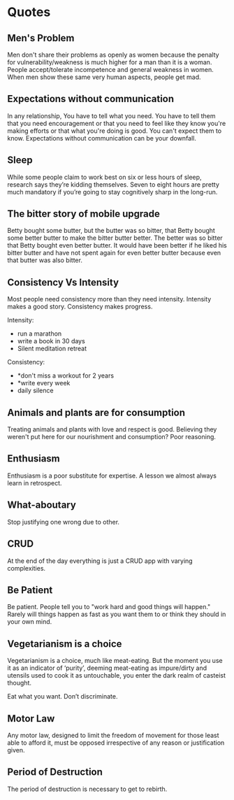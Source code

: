 
# Quotes

## Men's Problem
Men don't share their problems as openly as women because the penalty for vulnerability/weakness is much higher for a man than it is a woman. People accept/tolerate incompetence and general weakness in women. When men show these same very human aspects, people get mad.

## Expectations without communication
In any relationship, You have to tell what you need. You have to tell them that you need encouragement or that you need to feel like they know you're making efforts or that what you're doing is good. You can't expect them to know. Expectations without communication can be your downfall.

## Sleep
While some people claim to work best on six or less hours of sleep, research says they’re kidding themselves. Seven to eight hours are pretty much mandatory if you’re going to stay cognitively sharp in the long-run.

## The bitter story of mobile upgrade

Betty bought some butter, but the butter was so bitter, that Betty bought some better butter to make the bitter butter better. The better was so bitter that Betty bought even better butter. It would have been better if he liked his bitter butter and have not spent again for even better butter because even that butter was also bitter. 

## Consistency Vs Intensity
Most people need consistency more than they need intensity. Intensity makes a good story. Consistency makes progress.

Intensity:
* run a marathon
* write a book in 30 days
* Silent meditation retreat

Consistency:
* *don't miss a workout for 2 years
* *write every week
* daily silence

## Animals and plants are for consumption
Treating animals and plants with love and respect is good. Believing they weren't put here for our nourishment and consumption? Poor reasoning.

## Enthusiasm
Enthusiasm is a poor substitute for expertise. A lesson we almost always learn in retrospect.

## What-aboutary
Stop justifying one wrong due to other.

## CRUD

At the end of the day everything is just a CRUD app with varying complexities.

## Be Patient

Be patient. People tell you to "work hard and good things will happen." Rarely will things happen as fast as you want them to or think they should in your own mind.

## Vegetarianism is a choice

Vegetarianism is a choice, much like meat-eating. But the moment you use it as an indicator of ‘purity’, deeming meat-eating as impure/dirty and utensils used to cook it as untouchable, you enter the dark realm of casteist thought. 

Eat what you want. Don’t discriminate.

## Motor Law

Any motor law, designed to limit the freedom of movement for those least able to afford it, must be opposed irrespective of any reason or justification given. 

## Period of Destruction
The period of destruction is necessary to get to rebirth. 
